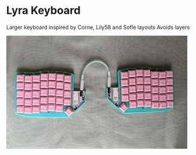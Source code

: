 # Lyra Keyboard

Larger keyboard inspired by Corne, Lily58 and Sofle layouts
Avoids layers

![Image of keyboard](/Lyra.jpg)
